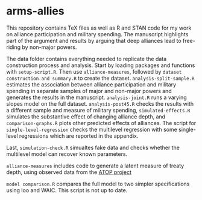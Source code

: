 # arms-allies
This repository contains TeX files as well as R and STAN code for my work on alliance participation and military spending. The manuscript highlights part of the argument and results by arguing that deep alliances lead to free-riding by non-major powers. 

The data folder contains everything needed to replicate the data construction process and analysis. Start by loading packages and functions with `setup-script.R`. Then use `alliance-measures`, followed by `dataset construction and summary.R` to create the dataset. `analysis-split-sample.R` estimates the association between alliance participation and military spending in separate samples of major and non-major powers and generates the results in the manuscript. `analysis-joint.R` runs a varying slopes model on the full dataset. `analysis-post45.R` checks the results with a different sample and measure of military spending, `simulated-effects.R` simulates the substantive effect of changing alliance depth, and `comparison-graphs.R` plots other predicted effects of alliances. The script for `single-level-regression` checks the multilevel regression with some single-level regressions which are reported in the appendix. 

Last, `simulation-check.R` simualtes fake data and checks whether the multilevel model can recover known parameters. 

`alliance-measures` includes code to generate a latent measure of treaty depth, using observed data from the [ATOP project](http://www.atopdata.org/)

`model comparison.R` compares the full model to two simpler specifications using loo and WAIC. This script is not up to date.  
